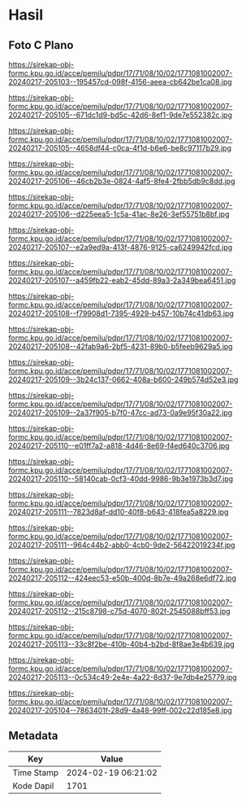 # Hasil

## Foto C Plano

https://sirekap-obj-formc.kpu.go.id/acce/pemilu/pdpr/17/71/08/10/02/1771081002007-20240217-205103--195457cd-098f-4156-aeea-cb642be1ca08.jpg

https://sirekap-obj-formc.kpu.go.id/acce/pemilu/pdpr/17/71/08/10/02/1771081002007-20240217-205105--671dc1d9-bd5c-42d6-8ef1-9de7e552382c.jpg

https://sirekap-obj-formc.kpu.go.id/acce/pemilu/pdpr/17/71/08/10/02/1771081002007-20240217-205105--4658df44-c0ca-4f1d-b6e6-be8c97117b29.jpg

https://sirekap-obj-formc.kpu.go.id/acce/pemilu/pdpr/17/71/08/10/02/1771081002007-20240217-205106--46cb2b3e-0824-4af5-8fe4-2fbb5db9c8dd.jpg

https://sirekap-obj-formc.kpu.go.id/acce/pemilu/pdpr/17/71/08/10/02/1771081002007-20240217-205106--d225eea5-1c5a-41ac-8e26-3ef55751b8bf.jpg

https://sirekap-obj-formc.kpu.go.id/acce/pemilu/pdpr/17/71/08/10/02/1771081002007-20240217-205107--e2a9ed9a-413f-4876-9125-ca6249942fcd.jpg

https://sirekap-obj-formc.kpu.go.id/acce/pemilu/pdpr/17/71/08/10/02/1771081002007-20240217-205107--a459fb22-eab2-45dd-89a3-2a349bea6451.jpg

https://sirekap-obj-formc.kpu.go.id/acce/pemilu/pdpr/17/71/08/10/02/1771081002007-20240217-205108--f79908d1-7395-4929-b457-10b74c41db63.jpg

https://sirekap-obj-formc.kpu.go.id/acce/pemilu/pdpr/17/71/08/10/02/1771081002007-20240217-205108--42fab9a6-2bf5-4231-89b0-b5feeb9629a5.jpg

https://sirekap-obj-formc.kpu.go.id/acce/pemilu/pdpr/17/71/08/10/02/1771081002007-20240217-205109--3b24c137-0662-408a-b600-249b574d52e3.jpg

https://sirekap-obj-formc.kpu.go.id/acce/pemilu/pdpr/17/71/08/10/02/1771081002007-20240217-205109--2a37f905-b7f0-47cc-ad73-0a9e95f30a22.jpg

https://sirekap-obj-formc.kpu.go.id/acce/pemilu/pdpr/17/71/08/10/02/1771081002007-20240217-205110--e01ff7a2-a818-4d46-8e69-f4ed640c3706.jpg

https://sirekap-obj-formc.kpu.go.id/acce/pemilu/pdpr/17/71/08/10/02/1771081002007-20240217-205110--58140cab-0cf3-40dd-9986-9b3e1973b3d7.jpg

https://sirekap-obj-formc.kpu.go.id/acce/pemilu/pdpr/17/71/08/10/02/1771081002007-20240217-205111--7823d8af-dd10-40f8-b643-418fea5a8229.jpg

https://sirekap-obj-formc.kpu.go.id/acce/pemilu/pdpr/17/71/08/10/02/1771081002007-20240217-205111--964c44b2-abb0-4cb0-9de2-56422019234f.jpg

https://sirekap-obj-formc.kpu.go.id/acce/pemilu/pdpr/17/71/08/10/02/1771081002007-20240217-205112--424eec53-e50b-400d-8b7e-49a268e6df72.jpg

https://sirekap-obj-formc.kpu.go.id/acce/pemilu/pdpr/17/71/08/10/02/1771081002007-20240217-205112--215c8798-c75d-4070-802f-2545088bff53.jpg

https://sirekap-obj-formc.kpu.go.id/acce/pemilu/pdpr/17/71/08/10/02/1771081002007-20240217-205113--33c8f2be-410b-40b4-b2bd-8f8ae3e4b639.jpg

https://sirekap-obj-formc.kpu.go.id/acce/pemilu/pdpr/17/71/08/10/02/1771081002007-20240217-205113--0c534c49-2e4e-4a22-8d37-9e7db4e25779.jpg

https://sirekap-obj-formc.kpu.go.id/acce/pemilu/pdpr/17/71/08/10/02/1771081002007-20240217-205104--7863401f-28d9-4a48-99ff-002c22d185e8.jpg


## Metadata

| Key        | Value               |
| ---------- | ------------------- |
| Time Stamp | 2024-02-19 06:21:02 |
| Kode Dapil | 1701                |



